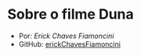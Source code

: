 # Sobre o filme **Duna**

- Por: _Erick Chaves Fiamoncini_
- GitHub: [erickChavesFiamoncini](https://github.com/erickChavesFiamoncini)